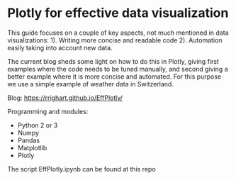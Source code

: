 # Plotly for effective data visualization

This guide focuses on a couple of key aspects, not much mentioned in data visualizations: 1). Writing more concise and readable code 2). Automation easily taking into account new data.

The current blog sheds some light on how to do this in Plotly, giving first examples where the code needs to be tuned manually, and second giving a better example where it is more concise and automated. For this purpose we use a simple example of weather data in Switzerland. 

Blog:
https://rrighart.github.io/EffPlotly/

Programming and modules:

* Python 2 or 3
* Numpy
* Pandas
* Matplotlib
* Plotly

The script EffPlotly.ipynb can be found at this repo
